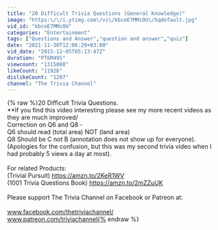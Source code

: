 ```yaml
---
title: "20 Difficult Trivia Questions (General Knowledge)"
image: "https:\/\/i.ytimg.com\/vi\/kbcoE7MMcOU\/hqdefault.jpg"
vid_id: "kbcoE7MMcOU"
categories: "Entertainment"
tags: ["Questions and Answer","question and answer","quiz"]
date: "2021-11-30T12:06:29+03:00"
vid_date: "2015-12-05T05:13:47Z"
duration: "PT6M49S"
viewcount: "1315888"
likeCount: "11926"
dislikeCount: "1207"
channel: "The Trivia Channel"
---
```

{% raw %}20 Difficult Trivia Questions. <br />**If you find this video interesting please see my more recent videos as they are much improved/<br />Correction on Q6 and Q8 -  <br />Q6 should read (total area) NOT (land area)<br />Q8 Should be C not B (annotation does not show up for everyone).<br />(Apologies for the confusion, but this was my second trivia video when I had probably 5 views a day at most).<br /><br />For related Products: <br />(Trivial Pursuit) <a rel="nofollow" target="blank" href="https://amzn.to/2KeR1WV">https://amzn.to/2KeR1WV</a><br />(1001 Trivia Questions Book) <a rel="nofollow" target="blank" href="https://amzn.to/2mZZuUK">https://amzn.to/2mZZuUK</a><br /><br />Please support The Trivia Channel on Facebook or Patreon at:<br /><br />www.facebook.com/thetriviachannel/<br />www.patreon.com/triviachannel{% endraw %}
